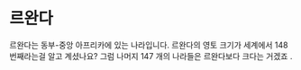 # 르완다

르완다는 동부-중앙 아프리카에 있는 나라입니다. 르완다의 영토 크기가 세계에서 148
번째라는걸 알고 계셨나요? 그럼 나머지 147 개의 나라들은 르완다보다 크다는 거겠죠
.
